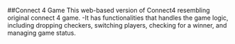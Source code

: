 ##Connect 4 Game
This web-based version of Connect4 resembling original connect 4 game.
-It has functionalities that handles the game logic, including dropping checkers, switching players, checking for a winner, and managing game status.
